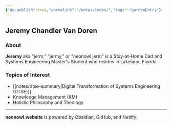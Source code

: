 ```yaml
---
{"dg-publish":true,"permalink":"/notes/index/","tags":"gardenEntry"}
---
```



## Jeremy Chandler Van Doren

### About
**Jeremy** aka "jerm," "jermy," or "neonowl jerm" is a Stay-at-Home Dad and Systems Engineering Master's Student who resides in Lakeland, Florida. 

### Topics of Interest
- [[notes/dtse-summary\|Digital Transformation of Systems Engineering (DTSE)]]
- Knowledge Management (KM)
- Holistic Philosophy and Theology

--- 

**neonowl.website** is powered by Obsidian, GitHub, and Netlify.